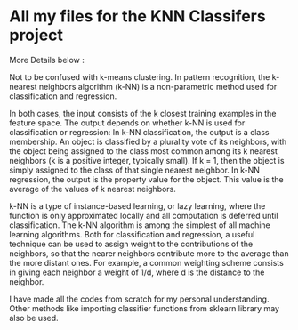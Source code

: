 # All my files for the KNN Classifers project

More Details below : 

Not to be confused with k-means clustering.
In pattern recognition, the k-nearest neighbors algorithm (k-NN) is a non-parametric method used for classification and regression. 

In both cases, the input consists of the k closest training examples in the feature space. The output depends on whether k-NN is used for classification or regression: 
      In k-NN classification, the output is a class membership. An object is classified by a plurality vote of its neighbors, with the object being assigned to the class most common among its k nearest neighbors (k is a positive integer, typically small). If k = 1, then the object is simply assigned to the class of that single nearest neighbor.
      In k-NN regression, the output is the property value for the object. This value is the average of the values of k nearest neighbors.

k-NN is a type of instance-based learning, or lazy learning, where the function is only approximated locally and all computation is deferred until classification. The k-NN algorithm is among the simplest of all machine learning algorithms. 
Both for classification and regression, a useful technique can be used to assign weight to the contributions of the neighbors, so that the nearer neighbors contribute more to the average than the more distant ones. For example, a common weighting scheme consists in giving each neighbor a weight of 1/d, where d is the distance to the neighbor.

I have made all the codes from scratch for my personal understanding. Other methods like importing classifier functions from sklearn library may also be used. 
